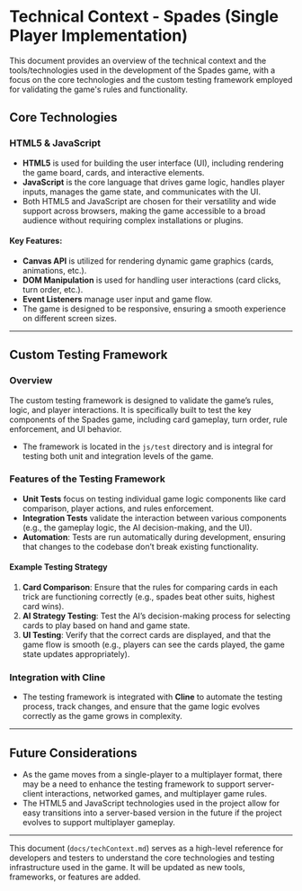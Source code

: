 # Technical Context - Spades (Single Player Implementation)

This document provides an overview of the technical context and the tools/technologies used in the development of the Spades game, with a focus on the core technologies and the custom testing framework employed for validating the game's rules and functionality.

## Core Technologies

### HTML5 & JavaScript

- **HTML5** is used for building the user interface (UI), including rendering the game board, cards, and interactive elements.
- **JavaScript** is the core language that drives game logic, handles player inputs, manages the game state, and communicates with the UI.
- Both HTML5 and JavaScript are chosen for their versatility and wide support across browsers, making the game accessible to a broad audience without requiring complex installations or plugins.
  
#### Key Features:
- **Canvas API** is utilized for rendering dynamic game graphics (cards, animations, etc.).
- **DOM Manipulation** is used for handling user interactions (card clicks, turn order, etc.).
- **Event Listeners** manage user input and game flow.
- The game is designed to be responsive, ensuring a smooth experience on different screen sizes.

---

## Custom Testing Framework

### Overview

The custom testing framework is designed to validate the game’s rules, logic, and player interactions. It is specifically built to test the key components of the Spades game, including card gameplay, turn order, rule enforcement, and UI behavior.

- The framework is located in the `js/test` directory and is integral for testing both unit and integration levels of the game.

### Features of the Testing Framework

- **Unit Tests** focus on testing individual game logic components like card comparison, player actions, and rules enforcement.
- **Integration Tests** validate the interaction between various components (e.g., the gameplay logic, the AI decision-making, and the UI).
- **Automation**: Tests are run automatically during development, ensuring that changes to the codebase don’t break existing functionality.

#### Example Testing Strategy

1. **Card Comparison**: Ensure that the rules for comparing cards in each trick are functioning correctly (e.g., spades beat other suits, highest card wins).
2. **AI Strategy Testing**: Test the AI’s decision-making process for selecting cards to play based on hand and game state.
3. **UI Testing**: Verify that the correct cards are displayed, and that the game flow is smooth (e.g., players can see the cards played, the game state updates appropriately).

### Integration with Cline

- The testing framework is integrated with **Cline** to automate the testing process, track changes, and ensure that the game logic evolves correctly as the game grows in complexity.
  
---

## Future Considerations

- As the game moves from a single-player to a multiplayer format, there may be a need to enhance the testing framework to support server-client interactions, networked games, and multiplayer game rules.
- The HTML5 and JavaScript technologies used in the project allow for easy transitions into a server-based version in the future if the project evolves to support multiplayer gameplay.

---

This document (`docs/techContext.md`) serves as a high-level reference for developers and testers to understand the core technologies and testing infrastructure used in the game. It will be updated as new tools, frameworks, or features are added.


